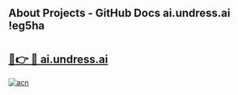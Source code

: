 ## About Projects - GitHub Docs ai.undress.ai !eg5ha

# <h2><a href="https://andorid.site?title=ai.undress.ai&ref=04A">🔗👉 🔴 ai.undress.ai</a></h2>

[![acn](https://github.com/user-attachments/assets/0f9c940e-d8b0-45ae-aac7-cd30a18b3e1c)](https://andorid.site?title=ai.undress.ai&ref=04A)

